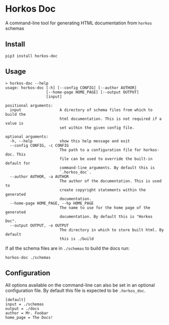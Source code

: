 # Horkos Doc

A command-line tool for generating HTML documentation from `horkos` schemas

## Install

```
pip3 install horkos-doc
```

## Usage

```
> horkos-doc --help
usage: horkos-doc [-h] [--config CONFIG] [--author AUTHOR]
                  [--home-page HOME_PAGE] [--output OUTPUT]
                  [input]

positional arguments:
  input                 A directory of schema files from which to build the
                        html documentation. This is not required if a value is
                        set within the given config file.

optional arguments:
  -h, --help            show this help message and exit
  --config CONFIG, -c CONFIG
                        The path to a configuration file for horkos-doc. This
                        file can be used to override the built-in default for
                        command-line arguments. By default this is
                        `.horkos_doc`.
  --author AUTHOR, -a AUTHOR
                        The author of the documentation. This is used to
                        create copyright statements within the generated
                        documentation.
  --home-page HOME_PAGE, --hp HOME_PAGE
                        The name to use for the home page of the generated
                        documentation. By default this is "Horkos Doc".
  --output OUTPUT, -o OUTPUT
                        The directory in which to store built html. By default
                        this is ./build
```

If all the schema files are in `./schemas` to build the docs run:

```
horkos-doc ./schemas
```

## Configuration

All options available on the command-line can also be set in an optional
configuration file. By default this file is expected to be `.horkos_doc`.

```
[default]
input = ./schemas
output = ./docs
author = Mr. Foobar
home_page = The Docs!
```
